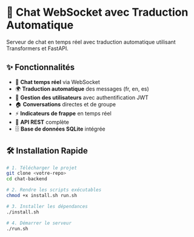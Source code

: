 # 🚀 Chat WebSocket avec Traduction Automatique

Serveur de chat en temps réel avec traduction automatique utilisant Transformers et FastAPI.

## ✨ Fonctionnalités

- 💬 **Chat temps réel** via WebSocket
- 🌍 **Traduction automatique** des messages (fr, en, es)
- 👥 **Gestion des utilisateurs** avec authentification JWT
- 🏠 **Conversations** directes et de groupe
- ⚡ **Indicateurs de frappe** en temps réel
- 📱 **API REST** complète
- 🗄️ **Base de données SQLite** intégrée

## 🛠️ Installation Rapide

```bash
# 1. Télécharger le projet
git clone <votre-repo>
cd chat-backend

# 2. Rendre les scripts exécutables
chmod +x install.sh run.sh

# 3. Installer les dépendances
./install.sh

# 4. Démarrer le serveur
./run.sh